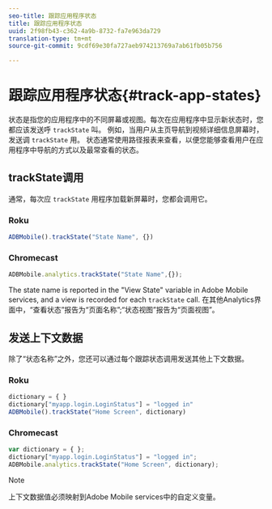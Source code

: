 ```yaml
---
seo-title: 跟踪应用程序状态
title: 跟踪应用程序状态
uuid: 2f98fb43-c362-4a9b-8732-fa7e963da729
translation-type: tm+mt
source-git-commit: 9cdf69e30fa727aeb974213769a7ab61fb05b756

---
```



# 跟踪应用程序状态{#track-app-states}

状态是指您的应用程序中的不同屏幕或视图。每次在应用程序中显示新状态时，您都应该发送呼 `trackState` 叫。 例如，当用户从主页导航到视频详细信息屏幕时，发送调 `trackState` 用。 状态通常使用路径报表来查看，以便您能够查看用户在应用程序中导航的方式以及最常查看的状态。

## trackState调用

通常，每次应 `trackState` 用程序加载新屏幕时，您都会调用它。

### Roku

```js
ADBMobile().trackState("State Name", {})
```

### Chromecast

```js
ADBMobile.analytics.trackState("State Name",{});
```

The state name is reported in the "View State" variable in Adobe Mobile services, and a view is recorded for each `trackState` call. 在其他Analytics界面中，“查看状态”报告为“页面名称”;“状态视图”报告为“页面视图”。

## 发送上下文数据

除了“状态名称”之外，您还可以通过每个跟踪状态调用发送其他上下文数据。

### Roku

```js
dictionary = { } 
dictionary["myapp.login.LoginStatus"] = "logged in"  
ADBMobile().trackState("Home Screen", dictionary)
```

### Chromecast

```js
var dictionary = { }; 
dictionary["myapp.login.LoginStatus"] = "logged in"; 
ADBMobile.analytics.trackState("Home Screen", dictionary); 
```

>[!NOTE]
>
>上下文数据值必须映射到Adobe Mobile services中的自定义变量。

